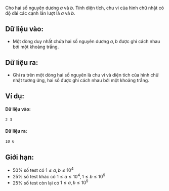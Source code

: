 Cho hai số nguyên dương $a$ và $b$. Tính diện tích, chu vi của hình chữ nhật có độ dài các cạnh lần lượt là $a$ và $b$.

## Dữ liệu vào:
- Một dòng duy nhất chứa hai số nguyên dương $a,b$ được ghi cách nhau bới một khoảng trắng.

## Dữ liệu ra:
- Ghi ra trên một dòng hai số nguyên là chu vi và diện tích của hình chữ nhật tương ứng, hai số được ghi cách nhau bởi một khoảng trắng.

## Ví dụ:
#### Dữ liệu vào:
```
2 3
```

#### Dữ liệu ra:
```
10 6
```

## Giới hạn:
- $50\%$ số test có $1≤a,b≤10^4$
- $25\%$ số test khác có $1≤a≤10^4,1≤b≤10^9$
- $25\%$ số test còn lại có $1≤a,b≤10^9$